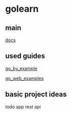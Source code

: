 # golearn

## main

[docs](https://go.dev/doc/)

## used guides

[go_by_example](https://gobyexample.com)

[go_web_examples](https://gowebexamples.com)

## basic project ideas

todo app rest api

